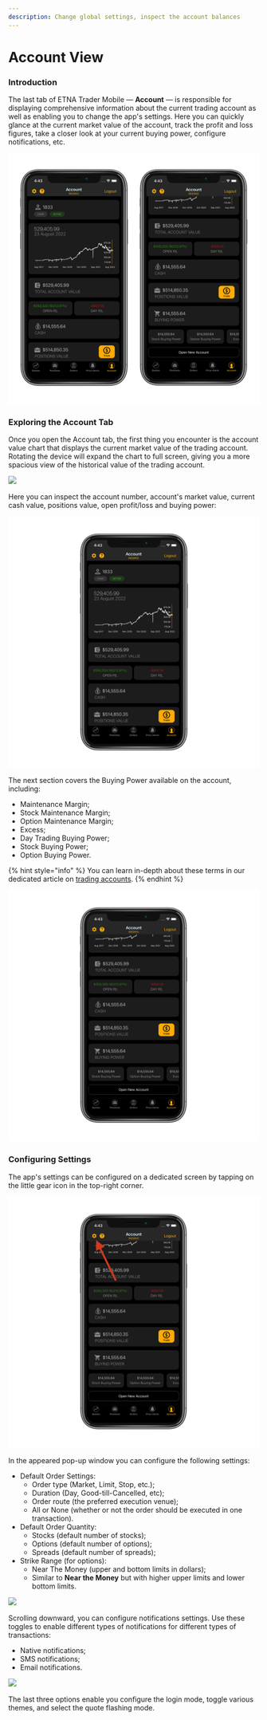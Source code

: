```yaml
---
description: Change global settings, inspect the account balances
---
```


# Account View

### Introduction

The last tab of ETNA Trader Mobile — **Account** — is responsible for displaying comprehensive information about the current trading account as well as enabling you to change the app's settings. Here you can quickly glance at the current market value of the account, track the profit and loss figures, take a closer look at your current buying power, configure notifications, etc.

![](../../.gitbook/assets/Account.png)

### Exploring the Account Tab

Once you open the Account tab, the first thing you encounter is the account value chart that displays the current market value of the trading account. Rotating the device will expand the chart to full screen, giving you a more spacious view of the historical value of the trading account.

![](../../.gitbook/assets/img\_0068\_iphonexspacegrey\_landscape.png)

Here you can inspect the account number, account's market value, current cash value, positions value, open profit/loss and buying power:

![](../../.gitbook/assets/Account1.png)

The next section covers the Buying Power available on the account, including:

* Maintenance Margin;
* Stock Maintenance Margin;
* Option Maintenance Margin;
* Excess;
* Day Trading Buying Power;
* Stock Buying Power;
* Option Buying Power.

{% hint style="info" %}
You can learn in-depth about these terms in our dedicated article on [trading accounts](https://brokerhelp.etnatrader.com/administrator-guide/glossary/trading-accounts).
{% endhint %}

![](../../.gitbook/assets/Account2.png)

### Configuring Settings

The app's settings can be configured on a dedicated screen by tapping on the little gear icon in the top-right corner.&#x20;

![](../../.gitbook/assets/Account3.png)

In the appeared pop-up window you can configure the following settings:

* Default Order Settings:
  * Order type (Market, Limit, Stop, etc.);
  * Duration (Day, Good-till-Cancelled, etc);
  * Order route (the preferred execution venue);
  * All or None (whether or not the order should be executed in one transaction).
* Default Order Quantity:
  * Stocks (default number of stocks);
  * Options (default number of options);
  * Spreads (default number of spreads);
* Strike Range (for options):
  * Near The Money (upper and bottom limits in dollars);
  * Similar to **Near the Money** but with higher upper limits and lower bottom limits.

![](../../.gitbook/assets/img\_0063\_iphonexspacegrey\_portrait.png)

Scrolling downward, you can configure notifications settings. Use these toggles to enable different types of notifications for different types of transactions:

* Native notifications;
* SMS notifications;
* Email notifications.

![](../../.gitbook/assets/img\_0064\_iphonexspacegrey\_portrait.png)

The last three options enable you configure the login mode, toggle various themes, and select the quote flashing mode.&#x20;
